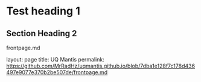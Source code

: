 # Test heading 1

## Section Heading 2

frontpage.md


layout: page
title: UQ Mantis
permalink: https://github.com/MrRadHz/uqmantis.github.io/blob/7dba1e128f7c178d436497e9077e370b2be507de/frontpage.md
